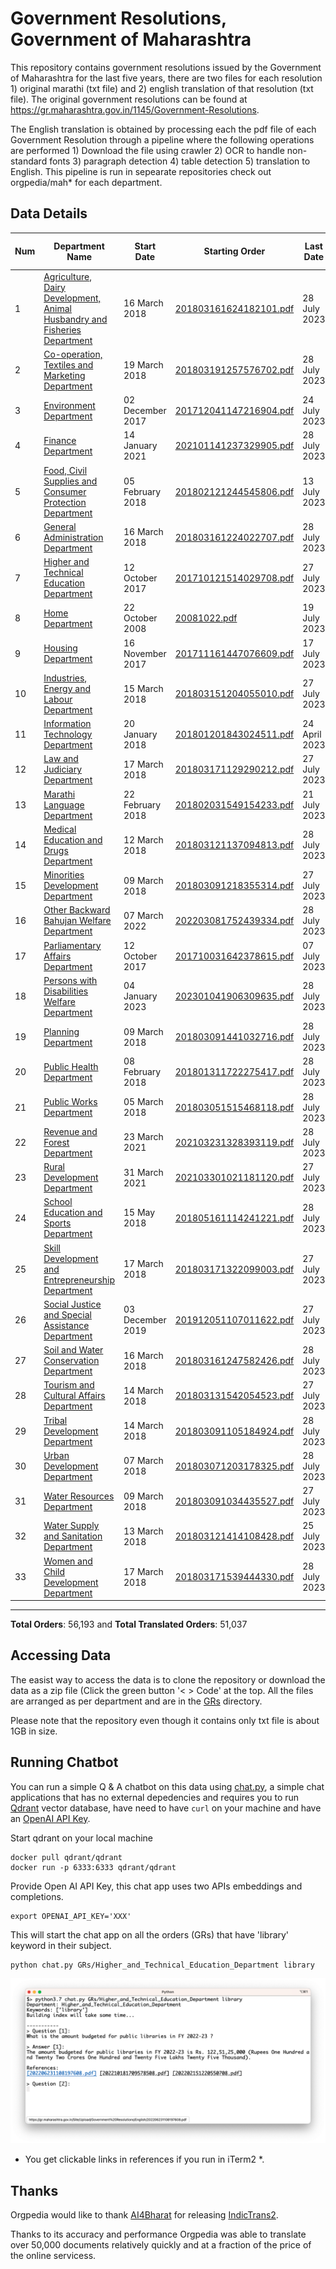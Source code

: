 # Government Resolutions, Government of Maharashtra

This repository contains government resolutions issued by the Government of Maharashtra for the last five years, there are two files for each resolution 1) original marathi (txt file) and 2) english translation of that resolution (txt file). The original government resolutions can be found at https://gr.maharashtra.gov.in/1145/Government-Resolutions.


The English translation is obtained by processing each the pdf file of each Government Resolution through a pipeline where the following operations are performed 1) Download the file using crawler 2) OCR to handle non-standard fonts 3) paragraph detection 4) table  detection 5) translation to English. This pipeline is run in sepearate repositories check out orgpedia/mah* for each department.


## Data Details

| Num | Department Name | Start Date | Starting Order | Last Date | Last Order | Last Crawl Date | # Marathi Orders | # Translated Orders |
| --- | --------------- | ---------- | -------------- | --------- | ---------- | --------------- | ---------------- | ------------------- |
| 1 | [Agriculture, Dairy Development, Animal Husbandry and Fisheries Department](GRs/Agriculture,_Dairy_Development,_Animal_Husbandry_and_Fisheries_Department) | 16 March 2018 | [201803161624182101.pdf](https://gr.maharashtra.gov.in/Site/Upload/Government%20Resolutions/English/201803161624182101.pdf) | 28 July 2023 | [202307281837230801.pdf](https://gr.maharashtra.gov.in/Site/Upload/Government%20Resolutions/English/202307281837230801.pdf) | 29-Jul-2023 | 3394 | 3335 |
| 2 | [Co-operation, Textiles and Marketing Department](GRs/Co-operation,_Textiles_and_Marketing_Department) | 19 March 2018 | [201803191257576702.pdf](https://gr.maharashtra.gov.in/Site/Upload/Government%20Resolutions/English/201803191257576702.pdf) | 28 July 2023 | [202307281712000402.pdf](https://gr.maharashtra.gov.in/Site/Upload/Government%20Resolutions/English/202307281712000402.pdf) | 29-Jul-2023 | 2130 | 2093 |
| 3 | [Environment Department](GRs/Environment_Department) | 02 December 2017 | [201712041147216904.pdf](https://gr.maharashtra.gov.in/Site/Upload/Government%20Resolutions/English/201712041147216904.pdf) | 24 July 2023 | [202307241728374104.pdf](https://gr.maharashtra.gov.in/Site/Upload/Government%20Resolutions/English/202307241728374104.pdf) | 29-Jul-2023 | 299 | 292 |
| 4 | [Finance Department](GRs/Finance_Department) | 14 January 2021 | [202101141237329905.pdf](https://gr.maharashtra.gov.in/Site/Upload/Government%20Resolutions/English/202101141237329905.pdf) | 28 July 2023 | [202307281705553705.pdf](https://gr.maharashtra.gov.in/Site/Upload/Government%20Resolutions/English/202307281705553705.pdf) | 29-Jul-2023 | 530 | 525 |
| 5 | [Food, Civil Supplies and Consumer Protection Department](GRs/Food,_Civil_Supplies_and_Consumer_Protection_Department) | 05 February 2018 | [201802121244545806.pdf](https://gr.maharashtra.gov.in/Site/Upload/Government%20Resolutions/English/201802121244545806.pdf) | 13 July 2023 | [202307131713028806.pdf](https://gr.maharashtra.gov.in/Site/Upload/Government%20Resolutions/English/202307131713028806.pdf) | 15-Jul-2023 | 856 | 848 |
| 6 | [General Administration Department](GRs/General_Administration_Department) | 16 March 2018 | [201803161224022707.pdf](https://gr.maharashtra.gov.in/Site/Upload/Government%20Resolutions/English/201803161224022707.pdf) | 28 July 2023 | [202307281755065707.pdf](https://gr.maharashtra.gov.in/Site/Upload/Government%20Resolutions/English/202307281755065707.pdf) | 29-Jul-2023 | 3729 | 3710 |
| 7 | [Higher and Technical Education Department](GRs/Higher_and_Technical_Education_Department) | 12 October 2017 | [201710121514029708.pdf](https://gr.maharashtra.gov.in/Site/Upload/Government%20Resolutions/English/201710121514029708.pdf) | 27 July 2023 | [202307271308449408.pdf](https://gr.maharashtra.gov.in/Site/Upload/Government%20Resolutions/English/202307271308449408.pdf) | 29-Jul-2023 | 2158 | 2148 |
| 8 | [Home Department](GRs/Home_Department) | 22 October 2008 | [20081022.pdf](https://gr.maharashtra.gov.in/Site/Upload/Government%20Resolutions/English/20081022.pdf) | 19 July 2023 | [202307281336477429.pdf](https://gr.maharashtra.gov.in/Site/Upload/Government%20Resolutions/English/202307281336477429.pdf) | 29-Jul-2023 | 7801 | 3257 |
| 9 | [Housing Department](GRs/Housing_Department) | 16 November 2017 | [201711161447076609.pdf](https://gr.maharashtra.gov.in/Site/Upload/Government%20Resolutions/English/201711161447076609.pdf) | 17 July 2023 | [202307181324002409.pdf](https://gr.maharashtra.gov.in/Site/Upload/Government%20Resolutions/English/202307181324002409.pdf) | 21-Jul-2023 | 304 | 300 |
| 10 | [Industries, Energy and Labour Department](GRs/Industries,_Energy_and_Labour_Department) | 15 March 2018 | [201803151204055010.pdf](https://gr.maharashtra.gov.in/Site/Upload/Government%20Resolutions/English/201803151204055010.pdf) | 27 July 2023 | [202307271848020510.pdf](https://gr.maharashtra.gov.in/Site/Upload/Government%20Resolutions/English/202307271848020510.pdf) | 29-Jul-2023 | 1600 | 1595 |
| 11 | [Information Technology Department](GRs/Information_Technology_Department) | 20 January 2018 | [201801201843024511.pdf](https://gr.maharashtra.gov.in/Site/Upload/Government%20Resolutions/English/201801201843024511.pdf) | 24 April 2023 | [202304241816282211.pdf](https://gr.maharashtra.gov.in/Site/Upload/Government%20Resolutions/English/202304241816282211.pdf) | 28-May-2023 | 107 | 107 |
| 12 | [Law and Judiciary Department](GRs/Law_and_Judiciary_Department) | 17 March 2018 | [201803171129290212.pdf](https://gr.maharashtra.gov.in/Site/Upload/Government%20Resolutions/English/201803171129290212.pdf) | 27 July 2023 | [202307281219583112.pdf](https://gr.maharashtra.gov.in/Site/Upload/Government%20Resolutions/English/202307281219583112.pdf) | 29-Jul-2023 | 1519 | 1504 |
| 13 | [Marathi Language Department](GRs/Marathi_Language_Department) | 22 February 2018 | [201802031549154233.pdf](https://gr.maharashtra.gov.in/Site/Upload/Government%20Resolutions/English/201802031549154233.pdf) | 21 July 2023 | [202307211300189433.pdf](https://gr.maharashtra.gov.in/Site/Upload/Government%20Resolutions/English/202307211300189433.pdf) | 21-Jul-2023 | 290 | 288 |
| 14 | [Medical Education and Drugs Department](GRs/Medical_Education_and_Drugs_Department) | 12 March 2018 | [201803121137094813.pdf](https://gr.maharashtra.gov.in/Site/Upload/Government%20Resolutions/English/201803121137094813.pdf) | 28 July 2023 | [202307281136168613.pdf](https://gr.maharashtra.gov.in/Site/Upload/Government%20Resolutions/English/202307281136168613.pdf) | 29-Jul-2023 | 873 | 829 |
| 15 | [Minorities Development Department](GRs/Minorities_Development_Department) | 09 March 2018 | [201803091218355314.pdf](https://gr.maharashtra.gov.in/Site/Upload/Government%20Resolutions/English/201803091218355314.pdf) | 27 July 2023 | [202307271711160914.pdf](https://gr.maharashtra.gov.in/Site/Upload/Government%20Resolutions/English/202307271711160914.pdf) | 29-Jul-2023 | 801 | 797 |
| 16 | [Other Backward Bahujan Welfare Department](GRs/Other_Backward_Bahujan_Welfare_Department) | 07 March 2022 | [202203081752439334.pdf](https://gr.maharashtra.gov.in/Site/Upload/Government%20Resolutions/English/202203081752439334.pdf) | 28 July 2023 | [202307281739317434.pdf](https://gr.maharashtra.gov.in/Site/Upload/Government%20Resolutions/English/202307281739317434.pdf) | 29-Jul-2023 | 266 | 265 |
| 17 | [Parliamentary Affairs Department](GRs/Parliamentary_Affairs_Department) | 12 October 2017 | [201710031642378615.pdf](https://gr.maharashtra.gov.in/Site/Upload/Government%20Resolutions/English/201710031642378615.pdf) | 07 July 2023 | [202307071223304115.pdf](https://gr.maharashtra.gov.in/Site/Upload/Government%20Resolutions/English/202307071223304115.pdf) | 09-Jul-2023 | 101 | 101 |
| 18 | [Persons with Disabilities Welfare Department](GRs/Persons_with_Disabilities_Welfare_Department) | 04 January 2023 | [202301041906309635.pdf](https://gr.maharashtra.gov.in/Site/Upload/Government%20Resolutions/English/202301041906309635.pdf) | 28 July 2023 | [202307281840040935.pdf](https://gr.maharashtra.gov.in/Site/Upload/Government%20Resolutions/English/202307281840040935.pdf) | 29-Jul-2023 | 20 | 20 |
| 19 | [Planning Department](GRs/Planning_Department) | 09 March 2018 | [201803091441032716.pdf](https://gr.maharashtra.gov.in/Site/Upload/Government%20Resolutions/English/201803091441032716.pdf) | 28 July 2023 | [202307281516570316.pdf](https://gr.maharashtra.gov.in/Site/Upload/Government%20Resolutions/English/202307281516570316.pdf) | 29-Jul-2023 | 1282 | 1263 |
| 20 | [Public Health Department](GRs/Public_Health_Department) | 08 February 2018 | [201801311722275417.pdf](https://gr.maharashtra.gov.in/Site/Upload/Government%20Resolutions/English/201801311722275417.pdf) | 28 July 2023 | [202307281420107817.pdf](https://gr.maharashtra.gov.in/Site/Upload/Government%20Resolutions/English/202307281420107817.pdf) | 29-Jul-2023 | 4831 | 4794 |
| 21 | [Public Works Department](GRs/Public_Works_Department) | 05 March 2018 | [201803051515468118.pdf](https://gr.maharashtra.gov.in/Site/Upload/Government%20Resolutions/English/201803051515468118.pdf) | 28 July 2023 | [202307281553321818.pdf](https://gr.maharashtra.gov.in/Site/Upload/Government%20Resolutions/English/202307281553321818.pdf) | 29-Jul-2023 | 2734 | 2725 |
| 22 | [Revenue and Forest Department](GRs/Revenue_and_Forest_Department) | 23 March 2021 | [202103231328393119.pdf](https://gr.maharashtra.gov.in/Site/Upload/Government%20Resolutions/English/202103231328393119.pdf) | 28 July 2023 | [202307281917526619.pdf](https://gr.maharashtra.gov.in/Site/Upload/Government%20Resolutions/English/202307281917526619.pdf) | 29-Jul-2023 | 2265 | 2241 |
| 23 | [Rural Development Department](GRs/Rural_Development_Department) | 31 March 2021 | [202103301021181120.pdf](https://gr.maharashtra.gov.in/Site/Upload/Government%20Resolutions/English/202103301021181120.pdf) | 27 July 2023 | [202307271837299920.pdf](https://gr.maharashtra.gov.in/Site/Upload/Government%20Resolutions/English/202307271837299920.pdf) | 29-Jul-2023 | 1119 | 1003 |
| 24 | [School Education and Sports Department](GRs/School_Education_and_Sports_Department) | 15 May 2018 | [201805161114241221.pdf](https://gr.maharashtra.gov.in/Site/Upload/Government%20Resolutions/English/201805161114241221.pdf) | 28 July 2023 | [202307281748300621.pdf](https://gr.maharashtra.gov.in/Site/Upload/Government%20Resolutions/English/202307281748300621.pdf) | 29-Jul-2023 | 3025 | 3007 |
| 25 | [Skill Development and Entrepreneurship Department](GRs/Skill_Development_and_Entrepreneurship_Department) | 17 March 2018 | [201803171322099003.pdf](https://gr.maharashtra.gov.in/Site/Upload/Government%20Resolutions/English/201803171322099003.pdf) | 27 July 2023 | [202307271620290903.pdf](https://gr.maharashtra.gov.in/Site/Upload/Government%20Resolutions/English/202307271620290903.pdf) | 29-Jul-2023 | 800 | 798 |
| 26 | [Social Justice and Special Assistance Department](GRs/Social_Justice_and_Special_Assistance_Department) | 03 December 2019 | [201912051107011622.pdf](https://gr.maharashtra.gov.in/Site/Upload/Government%20Resolutions/English/201912051107011622.pdf) | 27 July 2023 | [202307281155291622.pdf](https://gr.maharashtra.gov.in/Site/Upload/Government%20Resolutions/English/202307281155291622.pdf) | 29-Jul-2023 | 1061 | 1058 |
| 27 | [Soil and Water Conservation Department](GRs/Soil_and_Water_Conservation_Department) | 16 March 2018 | [201803161247582426.pdf](https://gr.maharashtra.gov.in/Site/Upload/Government%20Resolutions/English/201803161247582426.pdf) | 28 July 2023 | [202307281622421926.pdf](https://gr.maharashtra.gov.in/Site/Upload/Government%20Resolutions/English/202307281622421926.pdf) | 29-Jul-2023 | 1663 | 1588 |
| 28 | [Tourism and Cultural Affairs Department](GRs/Tourism_and_Cultural_Affairs_Department) | 14 March 2018 | [201803131542054523.pdf](https://gr.maharashtra.gov.in/Site/Upload/Government%20Resolutions/English/201803131542054523.pdf) | 27 July 2023 | [202307271519111523.pdf](https://gr.maharashtra.gov.in/Site/Upload/Government%20Resolutions/English/202307271519111523.pdf) | 29-Jul-2023 | 702 | 695 |
| 29 | [Tribal Development Department](GRs/Tribal_Development_Department) | 14 March 2018 | [201803091105184924.pdf](https://gr.maharashtra.gov.in/Site/Upload/Government%20Resolutions/English/201803091105184924.pdf) | 28 July 2023 | [202307281528293124.pdf](https://gr.maharashtra.gov.in/Site/Upload/Government%20Resolutions/English/202307281528293124.pdf) | 29-Jul-2023 | 1598 | 1578 |
| 30 | [Urban Development Department](GRs/Urban_Development_Department) | 07 March 2018 | [201803071203178325.pdf](https://gr.maharashtra.gov.in/Site/Upload/Government%20Resolutions/English/201803071203178325.pdf) | 28 July 2023 | [202307281137509925.pdf](https://gr.maharashtra.gov.in/Site/Upload/Government%20Resolutions/English/202307281137509925.pdf) | 29-Jul-2023 | 1968 | 1964 |
| 31 | [Water Resources Department](GRs/Water_Resources_Department) | 09 March 2018 | [201803091034435527.pdf](https://gr.maharashtra.gov.in/Site/Upload/Government%20Resolutions/English/201803091034435527.pdf) | 27 July 2023 | [202307271652035627.pdf](https://gr.maharashtra.gov.in/Site/Upload/Government%20Resolutions/English/202307271652035627.pdf) | 29-Jul-2023 | 2212 | 2204 |
| 32 | [Water Supply and Sanitation Department](GRs/Water_Supply_and_Sanitation_Department) | 13 March 2018 | [201803121414108428.pdf](https://gr.maharashtra.gov.in/Site/Upload/Government%20Resolutions/English/201803121414108428.pdf) | 25 July 2023 | [202307251239054828.pdf](https://gr.maharashtra.gov.in/Site/Upload/Government%20Resolutions/English/202307251239054828.pdf) | 29-Jul-2023 | 3080 | 3050 |
| 33 | [Women and Child Development Department](GRs/Women_and_Child_Development_Department) | 17 March 2018 | [201803171539444330.pdf](https://gr.maharashtra.gov.in/Site/Upload/Government%20Resolutions/English/201803171539444330.pdf) | 28 July 2023 | [202307281246514930.pdf](https://gr.maharashtra.gov.in/Site/Upload/Government%20Resolutions/English/202307281246514930.pdf) | 29-Jul-2023 | 1075 | 1055 |
----------------------------------------------------------------------------------------------------

**Total Orders**: 56,193 and **Total Translated Orders**: 51,037
## Accessing Data

The easist way to access the data is to clone the repository or download the data as a zip file (Click the green button '< > Code' at the top. All the files are arranged as per department and are in the [GRs](GRs) directory.

Please note that the repository even though it contains only txt file is about 1GB in size.

## Running Chatbot

You can run a simple Q & A chatbot on this data using [chat.py](chat.py), a simple chat applications that has no external depedencies and requires you to run [Qdrant](https://qdrant.tech/) vector database, have need to have `curl` on your machine and have an [OpenAI API Key](https://help.openai.com/en/articles/4936850-where-do-i-find-my-secret-api-key).

Start qdrant on your local machine
```shell
docker pull qdrant/qdrant
docker run -p 6333:6333 qdrant/qdrant
```

Provide Open AI API Key, this chat app uses two APIs embeddings and completions.
```shell
export OPENAI_API_KEY='XXX'
```

This will start the chat app on all the orders (GRs) that have 'library' keyword in their subject.

```shell
python chat.py GRs/Higher_and_Technical_Education_Department library
```

![screenshot of running chat.py](screenshot.png)

* You get clickable links in references if you run in iTerm2 *.

## Thanks

Orgpedia would like to thank [AI4Bharat](https://ai4bharat.iitm.ac.in/) for releasing [IndicTrans2](https://github.com/AI4Bharat/IndicTrans2).

Thanks to its accuracy and performance Orgpedia was able to translate over 50,000 documents relatively quickly and at a fraction of the price of the online servicess.











